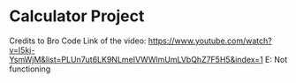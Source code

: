 # Calculator Project
Credits to Bro Code
Link of the video: https://www.youtube.com/watch?v=I5kj-YsmWjM&list=PLUn7ut6LK9NLmeIVWWlmUmLVbQhZ7F5H5&index=1
E: Not functioning

